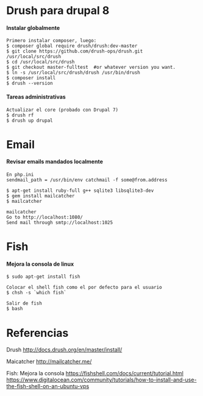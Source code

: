 Drush para drupal 8
===
#### Instalar globalmente
```
Primero instalar composer, luego:
$ composer global require drush/drush:dev-master
$ git clone https://github.com/drush-ops/drush.git /usr/local/src/drush
$ cd /usr/local/src/drush
$ git checkout master-fulltest  #or whatever version you want.
$ ln -s /usr/local/src/drush/drush /usr/bin/drush
$ composer install
$ drush --version
```

#### Tareas administrativas
```
Actualizar el core (probado con Drupal 7)
$ drush rf
$ drush up drupal
```

Email
===
#### Revisar emails mandados localmente
```
En php.ini
sendmail_path = /usr/bin/env catchmail -f some@from.address

$ apt-get install ruby-full g++ sqlite3 libsqlite3-dev
$ gem install mailcatcher
$ mailcatcher

mailcatcher
Go to http://localhost:1080/
Send mail through smtp://localhost:1025

```

Fish
===
#### Mejora la consola de linux
```
$ sudo apt-get install fish

Colocar el shell fish como el por defecto para el usuario
$ chsh -s `which fish`

Salir de fish
$ bash

```

Referencias
===
Drush
http://docs.drush.org/en/master/install/

Maicatcher
http://mailcatcher.me/

Fish: Mejora la consola
https://fishshell.com/docs/current/tutorial.html
https://www.digitalocean.com/community/tutorials/how-to-install-and-use-the-fish-shell-on-an-ubuntu-vps
